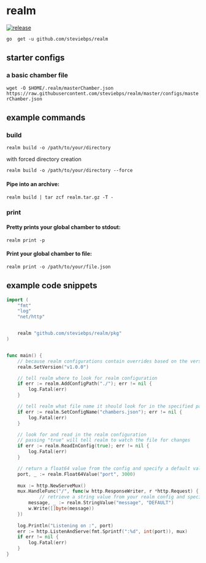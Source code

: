 # realm

[![release](https://github.com/steviebps/realm/actions/workflows/go.yml/badge.svg)](https://github.com/steviebps/realm/actions/workflows/go.yml)

```go  get -u github.com/steviebps/realm```


## starter configs

### a basic chamber file
```wget -O $HOME/.realm/masterChamber.json https://raw.githubusercontent.com/steviebps/realm/master/configs/masterChamber.json```


## example commands

### build
```realm build -o /path/to/your/directory```

with forced directory creation

```realm build -o /path/to/your/directory --force```

#### Pipe into an archive: 
```realm build | tar zcf realm.tar.gz -T -```

### print

#### Pretty prints your global chamber to stdout:
```realm print -p```

#### Print your global chamber to file:
```realm print -o /path/to/your/file.json```


## example code snippets

```go
import (
	"fmt"
	"log"
	"net/http"


	realm "github.com/steviebps/realm/pkg"
)


func main() {
	// because realm configurations contain overrides based on the version of your application, specify it here
	realm.SetVersion("v1.0.0")

  	// tell realm where to look for realm configuration
	if err := realm.AddConfigPath("./"); err != nil {
		log.Fatal(err)
	}

  	// tell realm what file name it should look for in the specified paths
	if err := realm.SetConfigName("chambers.json"); err != nil {
		log.Fatal(err)
	}

 	// look for and read in the realm configuration
  	// passing "true" will tell realm to watch the file for changes
	if err := realm.ReadInConfig(true); err != nil {
		log.Fatal(err)
	}

  	// return a float64 value from the config and specify a default value if it does not exist
	port, _ := realm.Float64Value("port", 3000)
  
	mux := http.NewServeMux()
	mux.HandleFunc("/", func(w http.ResponseWriter, r *http.Request) {
    		// retrieve a string value from your realm config and specify a default value if it does not exist
		message, _ := realm.StringValue("message", "DEFAULT")
		w.Write([]byte(message))
	})
  
	log.Println("Listening on :", port)
	err := http.ListenAndServe(fmt.Sprintf(":%d", int(port)), mux)
	if err != nil {
		log.Fatal(err)
	}
}
```

